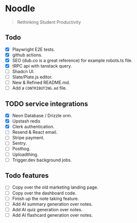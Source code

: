 # Noodle

> Rethinking Student Productivity

## Todo

- [x] Playwright E2E tests.
- [x] github actions.
- [x] SEO (dub.co is a great reference) for example robots.ts file.
- [x] tRPC api with tanstack query.
- [ ] Shadcn UI.
- [ ] Slate/Plate.js editor.
- [ ] New & Refined README.md.
- [ ] Add a `CONTRIBUTING.md` file.

## TODO service integrations

- [x] Neon Database / Drizzle orm.
- [x] Upstash redis
- [x] Clerk authentication.
- [ ] Resend & React email.
- [ ] Stripe payment.
- [ ] Sentry.
- [ ] Posthog.
- [ ] Uploadthing.
- [ ] Trigger.dev background jobs.

## Todo features

- [ ] Copy over the old marketing landing page.
- [ ] Copy over the dashboard code.
- [ ] Finish up the note taking feature.
- [ ] Add AI summary generation over notes.
- [ ] Add AI quiz generation over notes.
- [ ] Add AI flashcard generation over notes.
